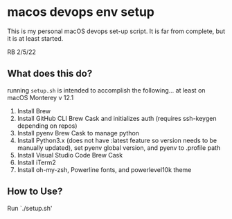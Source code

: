 # macos devops env setup
This is my personal macOS devops set-up script.  It is far from complete, but it is at least started. 

RB 2/5/22

## What does this do?

running `setup.sh` is intended to accomplish the following... at least on macOS Monterey v 12.1
1. Install Brew
2. Install GitHub CLI Brew Cask and initializes auth (requires ssh-keygen depending on repos)
3. Install pyenv Brew Cask to manage python
4. Install Python3.x (does not have :latest feature so version needs to be manually updated), set pyenv global version, and pyenv to .profile path
5. Install Visual Studio Code Brew Cask
6. Install iTerm2
7. Install oh-my-zsh, Powerline fonts, and powerlevel10k theme

## How to Use?
Run `./setup.sh' 